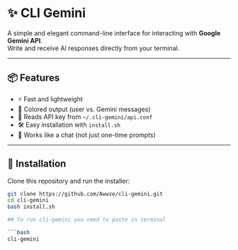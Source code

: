 # ✨ CLI Gemini

A simple and elegant command-line interface for interacting with **Google Gemini API**.  
Write and receive AI responses directly from your terminal.

---

## 📦 Features
- ⚡ Fast and lightweight
- 🎨 Colored output (user vs. Gemini messages)
- 🔑 Reads API key from `~/.cli-gemini/api.conf`
- 🛠 Easy installation with `install.sh`
- 💬 Works like a chat (not just one-time prompts)

---

## 🚀 Installation

Clone this repository and run the installer:

```bash
git clone https://github.com/Awwze/cli-gemini.git
cd cli-gemini
bash install.sh

## To run cli-gemini you need to paste in terminal

```bash
cli-gemini
